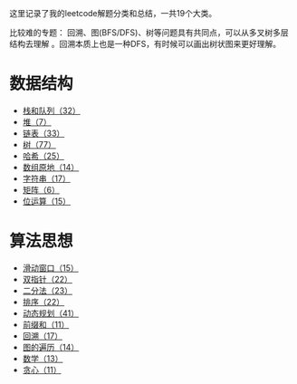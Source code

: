这里记录了我的leetcode解题分类和总结，一共19个大类。

比较难的专题： 回溯、图(BFS/DFS)、树等问题具有共同点，可以从多叉树多层结构去理解 。回溯本质上也是一种DFS，有时候可以画出树状图来更好理解。   

# 数据结构

- [栈和队列（32）](./leetcode_content/栈和队列.md)
- [堆（7）](./leetcode_content/堆.md)
- [链表（33）](./leetcode_content/链表.md)
- [树（77）](./leetcode_content/树.md)
- [哈希（25）](./leetcode_content/哈希表.md)
- [数组原地（14）](./leetcode_content/数组原地.md)
- [字符串（17）](./leetcode_content/字符串.md)
- [矩阵（6）](./leetcode_content/二维矩阵.md)
- [位运算（15）](./leetcode_content/位运算.md)


# 算法思想

- [滑动窗口（15）](./leetcode_content/滑动窗口.md)
- [双指针（22）](./leetcode_content/双指针.md)
- [二分法（23）](./leetcode_content/二分法.md)
- [排序（22）](./leetcode_content/排序.md)
- [动态规划（41）](./leetcode_content/动态规划.md)
- [前缀和（11）](./leetcode_content/前缀和.md)
- [回溯（17）](./leetcode_content/回溯.md)
- [图的遍历（14）](./leetcode_content/图的遍历.md)
- [数学（13）](./leetcode_content/数学.md)
- [贪心（11）](./leetcode_content/贪心.md)
